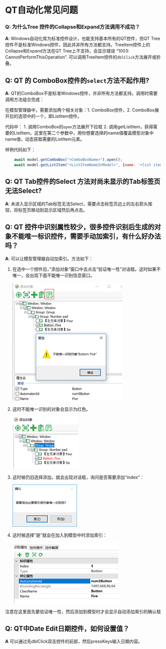 # QT自动化常见问题

### Q: 为什么Tree 控件的Collapse和Expand方法调用不成功？ <a id="tree_expand"></a>

**A**: Windows自动化库为标准控件设计，也能支持基本所有的QT控件，但QT Tree控件不是标准Windows控件，因此并非所有方法都支持。TreeItem控件上的Collapse和Expand方法在QT Tree上不支持，会显示错误 “1003: CannotPerformThisOperation”. 可以调用TreeItem控件的`dblClick`方法展开或折叠。

## Q: QT 的 ComboBox控件的`select`方法不起作用? <a id="combobox_select"></a>

**A**: QT的ComboBox不是标准Windows控件，并非所有方法都支持。调用时需要调用方法组合完成：

在模型管理器中，需要添加两个相关对象：1. ComboBox控件，2. ComboBox展开后的选项中的一个，即ListItem控件。

代码中： 1. 调用ComboBox的`open`方法展开下拉框 2. 调用getListItem，获得需要的ListItem。这里在第二个参数中，用你想要选择的name值覆盖模型对象中name值，动态获取需要的ListItem元素。

样例代码如下：

```javascript
    await model.getComboBox("<ComboBoxName>").open();
    await model.getListItem("<ListItemNameInModel>", {name: '<list item name>'}).click();
```

## Q: QT Tab控件的Select 方法对尚未显示的Tab标签页无法Select? <a id="tab_select"></a>

**A**: 未进入显示区域的Tab标签无法Select，需要点击标签页边上的左右箭头按钮，将标签页移动到显示区域然后再点击。

## Q: QT 控件中识别属性较少，很多控件识别后生成的对象不能唯一标识控件，需要手动加索引，有什么好办法吗？ <a id="add_unique_index"></a>

**A**: 可以让模型管理器自动加索引。方法如下：

1. 在选中一个控件后，”添加对象”窗口中去点击”验证唯一性”对话框。这时如果不唯一，会出现下面不能唯一识别信息窗口。

   ![](../.gitbook/assets/cannot_unique.png)

2. 这时不能唯一识别的对象会显示为红色。

   ![](../.gitbook/assets/none_unique_red.png)

3. 这时候仍旧选择添加，就会出现对话框，询问是否需要添加“index“：

   ![](../.gitbook/assets/confirm_add_index.png)

4. 这时候选择”是”就会在加入到模型中时添加索引：

   ![](../.gitbook/assets/index_added.png)

注意在这里首先要验证唯一性，然后添加到模型时才会显示自动添加索引的确认框

## Q: QT中Date Edit日期控件，如何设置值？ <a id="date_edit"></a>

**A** 可以通过先dblClick双击控件的前部，然后pressKeys输入日期内容。

